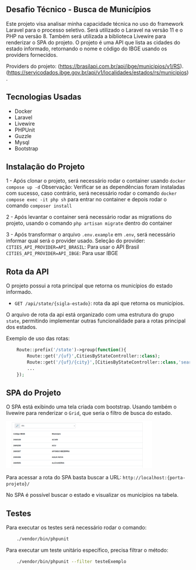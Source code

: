 ## Desafio Técnico - Busca de Municípios

Este projeto visa analisar minha capacidade técnica no uso do framework Laravel para o processo seletivo. Será utilizado o Laravel na versão 11 e o PHP na versão 8. Também será utilizada a biblioteca Livewire para renderizar o SPA do projeto. O projeto é uma API que lista as cidades do estado informado, retornando o nome e código do IBGE usando os providers fornecidos.

Providers do projeto: 
(https://brasilapi.com.br/api/ibge/municipios/v1/RS).
(https://servicodados.ibge.gov.br/api/v1/localidades/estados/rs/municipios).

## Tecnologias Usadas

- Docker
- Laravel
- Livewire
- PHPUnit
- Guzzle
- Mysql
- Bootstrap

## Instalação do Projeto

1 - Após clonar o projeto, será necessário rodar o container usando `docker compose up -d`
 Observação: Verificar se as dependências foram instaladas com sucesso, caso contrário, será necessário rodar o comando `docker compose exec -it php sh` para entrar no container e depois rodar o comando `composer install`

2 - Após levantar o container será necessário rodar as migrations do projeto, usando o comando `php artisan migrate` dentro do container

3 - Após transformar o arquivo `.env.example` em `.env`, será necessário informar qual será o provider usado.
    Seleção do provider: 
    `CITIES_API_PROVIDER=API_BRASIL`: Para usar o API Brasil
    `CITIES_API_PROVIDER=API_IBGE`: Para usar IBGE

## Rota da API

O projeto possui a rota principal que retorna os municípios do estado informado.

- `GET /api/state/{sigla-estado}`: rota da api que retorna os municípios.

O arquivo de rota da api está organizado com uma estrutura do grupo `state`, permitindo implementar outras funcionalidade para a rotas principal dos estados.

Exemplo de uso das rotas:

```php
    Route::prefix('/state')->group(function(){
        Route::get('/{uf}',CitiesByStateController::class);
        Route::get('/{uf}/{city}',[CitiesByStateController::class,'searchCity']);
        ...
    });
```

## SPA do Projeto

O SPA está exibindo uma tela criada com bootstrap. Usando também o livewire para renderizar o `Grid`, que seria o filtro de busca do estado.

<img src="https://raw.githubusercontent.com/GuilhermeFM-20/desafio-tecnico/main/storage/SPA.png" width="400">

Para acessar a rota do SPA basta buscar a URL: `http://localhost:{porta-projeto}/`

No SPA é possível buscar o estado e visualizar os municípios na tabela.

## Testes

Para executar os testes será necessário rodar o comando:

```sh
    ./vendor/bin/phpunit
```

Para executar um teste unitário específico, precisa filtrar o método:

```sh
    ./vendor/bin/phpunit --filter testeExemplo
```
